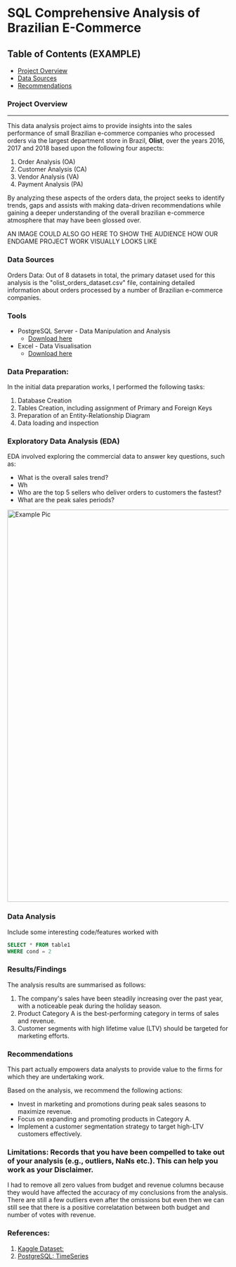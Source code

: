 # SQL Comprehensive Analysis of Brazilian E-Commerce 

## Table of Contents (EXAMPLE)

- [Project Overview](#project-overview)
- [Data Sources](#data-sources)
- [Recommendations](#recommendations)


### Project Overview
---

This data analysis project aims to provide insights into the sales performance of small Brazilian e-commerce companies who processed orders via the largest department store in Brazil, **Olist**, over the years 2016, 2017 and 2018 based upon the following four aspects:

1. Order Analysis (OA)
2. Customer Analysis (CA)
3. Vendor Analysis (VA)
4. Payment Analysis (PA)

By analyzing these aspects of the orders data, the project seeks to identify trends, gaps and assists with making data-driven recommendations while gaining a deeper understanding of the overall brazilian e-commerce atmosphere that may have been glossed over.


AN IMAGE COULD ALSO GO HERE TO SHOW THE AUDIENCE HOW OUR ENDGAME PROJECT WORK VISUALLY LOOKS LIKE

### Data Sources

Orders Data: Out of 8 datasets in total, the primary dataset used for this analysis is the "olist_orders_dataset.csv" file, containing detailed information about orders processed by a number of Brazilian e-commerce companies.

### Tools

- PostgreSQL Server - Data Manipulation and Analysis
  - [Download here](https://www.postgresql.org/download/)
- Excel - Data Visualisation 
  - [Download here](https://microsoft.com)

### Data Preparation:

In the initial data preparation works, I performed the following tasks:

1. Database Creation
2. Tables Creation, including assignment of Primary and Foreign Keys
3. Preparation of an Entity-Relationship Diagram
4. Data loading and inspection

### Exploratory Data Analysis (EDA)

EDA involved exploring the commercial data to answer key questions, such as:

- What is the overall sales trend?
- Wh
- Who are the top 5 sellers who deliver orders to customers the fastest? 
- What are the peak sales periods?

<img width="892" alt="Example Pic" src="https://github.com/OzzyGoylusun/SQL-Case-Study-Analysing-Unicorn-Companies/assets/152992554/7fef48e9-12aa-425e-8394-72a1de395ef2">


### Data Analysis

Include some interesting code/features worked with

```sql
SELECT * FROM table1
WHERE cond = 2
```

### Results/Findings

The analysis results are summarised as follows:
1. The company's sales have been steadily increasing over the past year, with a noticeable peak during the holiday season.
2. Product Category A is the best-performing category in terms of sales and revenue.
3. Customer segments with high lifetime value (LTV) should be targeted for marketing efforts.

### Recommendations

This part actually empowers data analysts to provide value to the firms for which they are undertaking work.

Based on the analysis, we recommend the following actions:

- Invest in marketing and promotions during peak sales seasons to maximize revenue.
- Focus on expanding and promoting products in Category A.
- Implement a customer segmentation strategy to target high-LTV customers effectively.

### Limitations: Records that you have been compelled to take out of your analysis (e.g., outliers, NaNs etc.). This can help you work as your Disclaimer.

I had to remove all zero values from budget and revenue columns because they would have affected the accuracy of my conclusions from the analysis. There are still a
few outliers even after the omissions but even then we can still see that there is a positive correlatation between both budget and number of votes with revenue.

### References:

1. [Kaggle Dataset:](https://www.kaggle.com/datasets/olistbr/brazilian-ecommerce)
2. [PostgreSQL: TimeSeries](https://www.postgresql.org/docs/current/functions-datetime.html#FUNCTIONS-DATETIME-TABLE)
